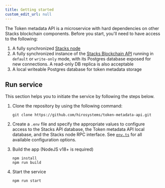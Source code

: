 ```yaml
---
title: Getting started
custom_edit_url: null
---
```


The Token metadata API is a microservice with hard dependencies on other Stacks blockchain components. Before you start, you'll need to have access to the following:

1. A fully synchronized [Stacks node](https://github.com/stacks-network/stacks-blockchain)
2. A fully synchronized instance of the [Stacks Blockchain API](https://github.com/hirosystems/stacks-blockchain-api) running in `default` or `write-only` mode, with its Postgres database exposed for new connections. A read-only DB replica is also acceptable
3. A local writeable Postgres database for token metadata storage

## Run service

This section helps you to initiate the service by following the steps below.

1. Clone the repository by using the following command:

   `git clone https://github.com/hirosystems/token-metadata-api.git`

1. Create a `.env` file and specify the appropriate values to configure access to the Stacks API database, the Token metadata API local database, and the Stacks node RPC interface. See [`env.ts`](https://github.com/hirosystems/token-metadata-api/tree/master/src/env.ts) for all available configuration options.

1. Build the app (NodeJS v18+ is required)

   ```
   npm install
   npm run build
   ```

1. Start the service

   ```
   npm run start
   ```
